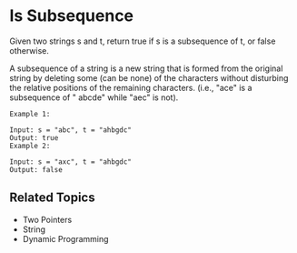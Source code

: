 # Is Subsequence

Given two strings s and t, return true if s is a subsequence of t, or false otherwise.

A subsequence of a string is a new string that is formed from the original string by deleting some (can be none) of the
characters without disturbing the relative positions of the remaining characters. (i.e., "ace" is a subsequence of "
abcde" while "aec" is not).

``` plain
Example 1:

Input: s = "abc", t = "ahbgdc"
Output: true
Example 2:

Input: s = "axc", t = "ahbgdc"
Output: false
```

## Related Topics

- Two Pointers
- String
- Dynamic Programming
